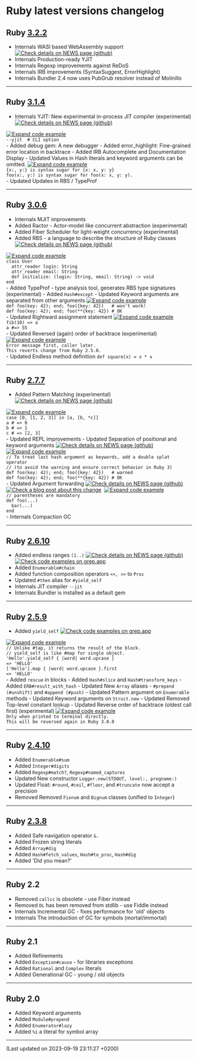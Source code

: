 # Ruby latest versions changelog



  
  
  

## Ruby <a target='_blank' href="https://www.ruby-lang.org/en/news/2023/03/30/ruby-3-2-2-released/">3.2.2</a>  <div class='icon-label calendar' title='Released on 2023-03-30'><div data-icon='ei-calendar' data-size='s'></div></div>
  
  - <span class='badge badge-pill badge-dark'>Internals</span>
  WASI based WebAssembly support
    <a target='_blank' href="https://itnext.io/final-report-webassembly-wasi-support-in-ruby-4aface7d90c9"><img class="icon link-service-icon" src="../assets/link-icon-news.ico" title="Check details on NEWS page (github)"></a>
  - <span class='badge badge-pill badge-dark'>Internals</span>
  Production-ready YJIT
  - <span class='badge badge-pill badge-dark'>Internals</span>
  Regexp improvements against ReDoS
  - <span class='badge badge-pill badge-dark'>Internals</span>
  IRB improvements (SyntaxSuggest, ErrorHighlight)
  - <span class='badge badge-pill badge-dark'>Internals</span>
  Bundler 2.4 now uses PubGrub resolver instead of Molinillo
  
----


  
  
  

## Ruby <a target='_blank' href="https://www.ruby-lang.org/en/news/2023/03/30/ruby-3-1-4-released/">3.1.4</a>  <div class='icon-label calendar' title='Released on 2023-03-30'><div data-icon='ei-calendar' data-size='s'></div></div>
  
  - <span class='badge badge-pill badge-dark'>Internals</span>
  YJIT: New experimental in-process JIT compiler (experimental)
    <a target='_blank' href="https://shopify.engineering/yjit-just-in-time-compiler-cruby"><img class="icon link-service-icon" src="../assets/link-icon-news.ico" title="Check details on NEWS page (github)"></a>
  <a data-toggle="collapse" href="#codeExample310" aria-expanded="false" aria-controls="collapseExample">
    <img class="icon link-service-icon" src="../assets/link-icon-code.ico" title="Expand code example">
  </a>
  <div class="collapse" id="codeExample310">
    <div class="alert alert-light" role="alert">
      <code class="code">--yjit  # CLI option</code>
    </div>
  </div>
  - <span class='badge badge-pill badge-success'>Added</span>
  debug gem: A new debugger
  - <span class='badge badge-pill badge-success'>Added</span>
  error_highlight: Fine-grained error location in backtrace
  - <span class='badge badge-pill badge-success'>Added</span>
  IRB Autocomplete and Documentation Display
  - <span class='badge badge-pill badge-primary'>Updated</span>
  Values in Hash literals and keyword arguments can be omitted.
  <a data-toggle="collapse" href="#codeExample314" aria-expanded="false" aria-controls="collapseExample">
    <img class="icon link-service-icon" src="../assets/link-icon-code.ico" title="Expand code example">
  </a>
  <div class="collapse" id="codeExample314">
    <div class="alert alert-light" role="alert">
      <code class="code">{x:, y:} is syntax sugar for {x: x, y: y}
foo(x:, y:) is syntax sugar for foo(x: x, y: y).</code>
    </div>
  </div>
  - <span class='badge badge-pill badge-primary'>Updated</span>
  Updates in RBS / TypeProf
  
----


  
  
  

## Ruby <a target='_blank' href="https://www.ruby-lang.org/en/news/2023/03/30/ruby-3-0-6-released/">3.0.6</a>  <div class='icon-label calendar' title='Released on 2023-03-30'><div data-icon='ei-calendar' data-size='s'></div></div>
  
  - <span class='badge badge-pill badge-dark'>Internals</span>
  MJIT improvements
  - <span class='badge badge-pill badge-success'>Added</span>
  Ractor - Actor-model like concurrent abstraction (experimental)
  - <span class='badge badge-pill badge-success'>Added</span>
  Fiber Scheduler for light-weight concurrency (experimental)
  - <span class='badge badge-pill badge-success'>Added</span>
  RBS - a language to describe the structure of Ruby classes
    <a target='_blank' href="https://github.com/ruby/rbs"><img class="icon link-service-icon" src="../assets/link-icon-news.ico" title="Check details on NEWS page (github)"></a>
  <a data-toggle="collapse" href="#codeExample303" aria-expanded="false" aria-controls="collapseExample">
    <img class="icon link-service-icon" src="../assets/link-icon-code.ico" title="Expand code example">
  </a>
  <div class="collapse" id="codeExample303">
    <div class="alert alert-light" role="alert">
      <code class="code">class User
  attr_reader login: String
  attr_reader email: String
  def initialize: (login: String, email: String) -> void
end</code>
    </div>
  </div>
  - <span class='badge badge-pill badge-success'>Added</span>
  TypeProf - type analysis tool, generates RBS type signatures (experimental)
  - <span class='badge badge-pill badge-success'>Added</span>
  <code>Hash#except</code>
  - <span class='badge badge-pill badge-primary'>Updated</span>
  Keyword arguments are separated from other arguments
  <a data-toggle="collapse" href="#codeExample306" aria-expanded="false" aria-controls="collapseExample">
    <img class="icon link-service-icon" src="../assets/link-icon-code.ico" title="Expand code example">
  </a>
  <div class="collapse" id="codeExample306">
    <div class="alert alert-light" role="alert">
      <code class="code">def foo(key: 42); end; foo({key: 42})   # won't work!
def foo(key: 42); end; foo(**{key: 42}) # OK</code>
    </div>
  </div>
  - <span class='badge badge-pill badge-primary'>Updated</span>
  Rightward assignment statement
  <a data-toggle="collapse" href="#codeExample307" aria-expanded="false" aria-controls="collapseExample">
    <img class="icon link-service-icon" src="../assets/link-icon-code.ico" title="Expand code example">
  </a>
  <div class="collapse" id="codeExample307">
    <div class="alert alert-light" role="alert">
      <code class="code">fib(10) => a
a #=> 55</code>
    </div>
  </div>
  - <span class='badge badge-pill badge-primary'>Updated</span>
  Reversed (again) order of backtrace  (experimental)
  <a data-toggle="collapse" href="#codeExample308" aria-expanded="false" aria-controls="collapseExample">
    <img class="icon link-service-icon" src="../assets/link-icon-code.ico" title="Expand code example">
  </a>
  <div class="collapse" id="codeExample308">
    <div class="alert alert-light" role="alert">
      <code class="code">Error message first, caller later.
This reverts change from Ruby 2.5.0.</code>
    </div>
  </div>
  - <span class='badge badge-pill badge-primary'>Updated</span>
  Endless method definition <code>def square(x) = x * x</code>
  
----


  
  
  

## Ruby <a target='_blank' href="https://www.ruby-lang.org/en/news/2022/11/24/ruby-2-7-7-released/">2.7.7</a> <div class='icon-label eol' title='All maintenance ended on 2023-03-31'><div data-icon='ei-lock' data-size='s'></div></div> <div class='icon-label calendar' title='Released on 2023-03-30'><div data-icon='ei-calendar' data-size='s'></div></div>
  
  - <span class='badge badge-pill badge-success'>Added</span>
  Pattern Matching (experimental)
    <a target='_blank' href="https://github.com/ruby/ruby/blob/ruby_2_7/NEWS#pattern-matching-"><img class="icon link-service-icon" src="../assets/link-icon-news.ico" title="Check details on NEWS page (github)"></a>
  <a data-toggle="collapse" href="#codeExample270" aria-expanded="false" aria-controls="collapseExample">
    <img class="icon link-service-icon" src="../assets/link-icon-code.ico" title="Expand code example">
  </a>
  <div class="collapse" id="codeExample270">
    <div class="alert alert-light" role="alert">
      <code class="code">case [0, [1, 2, 3]] in [a, [b, *c]]
a # => 0
b # => 1
c # => [2, 3]</code>
    </div>
  </div>
  - <span class='badge badge-pill badge-primary'>Updated</span>
  REPL improvements
  - <span class='badge badge-pill badge-primary'>Updated</span>
  Separation of positional and keyword arguments
    <a target='_blank' href="https://github.com/ruby/ruby/blob/ruby_2_7/NEWS#the-spec-of-keyword-arguments-is-changed-towards-30-"><img class="icon link-service-icon" src="../assets/link-icon-news.ico" title="Check details on NEWS page (github)"></a>
  <a data-toggle="collapse" href="#codeExample272" aria-expanded="false" aria-controls="collapseExample">
    <img class="icon link-service-icon" src="../assets/link-icon-code.ico" title="Expand code example">
  </a>
  <div class="collapse" id="codeExample272">
    <div class="alert alert-light" role="alert">
      <code class="code">// To treat last hash argument as keywords, add a double splat operator
// (to avoid the warning and ensure correct behavior in Ruby 3)
def foo(key: 42); end; foo({key: 42})   # warned
def foo(key: 42); end; foo(**{key: 42}) # OK</code>
    </div>
  </div>
  - <span class='badge badge-pill badge-primary'>Updated</span>
  Argument forwarding
    <a target='_blank' href="https://github.com/ruby/ruby/blob/ruby_2_7/NEWS#other-miscellaneous-changes-"><img class="icon link-service-icon" src="../assets/link-icon-news.ico" title="Check details on NEWS page (github)"></a> <a target='_blank' href="https://www.mendelowski.com/docs/ruby/new-way-for-argument-forwarding-in-27/"><img class="icon link-service-icon" src="../assets/link-icon-post.ico" title="Check a blog post about this change"></a> <a target='_blank' href="https://bugs.ruby-lang.org/issues/16253"><img class="icon link-service-icon" src="../assets/link-icon-rblang.ico" title=""></a>
  <a data-toggle="collapse" href="#codeExample273" aria-expanded="false" aria-controls="collapseExample">
    <img class="icon link-service-icon" src="../assets/link-icon-code.ico" title="Expand code example">
  </a>
  <div class="collapse" id="codeExample273">
    <div class="alert alert-light" role="alert">
      <code class="code">// parentheses are mandatory
def foo(...)
  bar(...)
end</code>
    </div>
  </div>
  - <span class='badge badge-pill badge-dark'>Internals</span>
  Compaction GC
  
----


  
  
  

## Ruby <a target='_blank' href="https://www.ruby-lang.org/en/news/2022/04/12/ruby-2-6-10-released/">2.6.10</a> <div class='icon-label eol' title='All maintenance ended on 2022-04-12'><div data-icon='ei-lock' data-size='s'></div></div> <div class='icon-label calendar' title='Released on 2022-04-12'><div data-icon='ei-calendar' data-size='s'></div></div>
  
  - <span class='badge badge-pill badge-success'>Added</span>
  endless ranges <code>(1..)</code>
    <a target='_blank' href="https://github.com/ruby/ruby/blob/ruby_2_6/NEWS#language-changes-"><img class="icon link-service-icon" src="../assets/link-icon-news.ico" title="Check details on NEWS page (github)"></a> <a target='_blank' href="https://grep.app/search?q=%281..%29&filter[lang][0]=Ruby"><img class="icon link-service-icon" src="../assets/link-icon-grep-app.ico" title="Check code examples on grep.app"></a>
  - <span class='badge badge-pill badge-success'>Added</span>
  <code>Enumerable#chain</code>
  - <span class='badge badge-pill badge-success'>Added</span>
  function composition operators <code><<, >></code> to <code>Proc</code>
  - <span class='badge badge-pill badge-primary'>Updated</span>
  <code>#then</code> alias for <code>#yield_self</code>
  - <span class='badge badge-pill badge-dark'>Internals</span>
  JIT compiler <code>--jit</code>
  - <span class='badge badge-pill badge-dark'>Internals</span>
  Bundler is installed as a default gem
  
----


  
  
  

## Ruby <a target='_blank' href="https://www.ruby-lang.org/en/news/2021/04/05/ruby-2-5-9-released/">2.5.9</a> <div class='icon-label eol' title='All maintenance ended on 2021-03-31'><div data-icon='ei-lock' data-size='s'></div></div> <div class='icon-label calendar' title='Released on 2021-04-05'><div data-icon='ei-calendar' data-size='s'></div></div>
  
  - <span class='badge badge-pill badge-success'>Added</span>
  <code>yield_self</code>
    <a target='_blank' href="https://grep.app/search?q=%5C.yield_self&regexp=true&filter[lang][0]=Ruby"><img class="icon link-service-icon" src="../assets/link-icon-grep-app.ico" title="Check code examples on grep.app"></a>
  <a data-toggle="collapse" href="#codeExample250" aria-expanded="false" aria-controls="collapseExample">
    <img class="icon link-service-icon" src="../assets/link-icon-code.ico" title="Expand code example">
  </a>
  <div class="collapse" id="codeExample250">
    <div class="alert alert-light" role="alert">
      <code class="code">// Unlike #tap, it returns the result of the block.
// yield_self is like #map for single object.
'Hello'.yield_self { |word| word.upcase }
=> 'HELLO'
['Hello'].map { |word| word.upcase }.first
=> 'HELLO'</code>
    </div>
  </div>
  - <span class='badge badge-pill badge-success'>Added</span>
  <code>rescue</code> in blocks
  - <span class='badge badge-pill badge-success'>Added</span>
  <code>Hash#slice</code> and <code>Hash#transform_keys</code>
  - <span class='badge badge-pill badge-success'>Added</span>
  <code>ERB#result_with_hash</code>
  - <span class='badge badge-pill badge-primary'>Updated</span>
  New <code>Array</code> aliases - <code>#prepend (#unshift)</code> and <code>#append (#push)</code>
  - <span class='badge badge-pill badge-primary'>Updated</span>
  Pattern argument on <code>Enumerable</code> methods
  - <span class='badge badge-pill badge-primary'>Updated</span>
  Keyword arguments on <code>Struct.new</code>
  - <span class='badge badge-pill badge-primary'>Updated</span>
  Removed Top-level constant lookup
  - <span class='badge badge-pill badge-primary'>Updated</span>
  Reverse order of backtrace (oldest call first) (experimental)
  <a data-toggle="collapse" href="#codeExample258" aria-expanded="false" aria-controls="collapseExample">
    <img class="icon link-service-icon" src="../assets/link-icon-code.ico" title="Expand code example">
  </a>
  <div class="collapse" id="codeExample258">
    <div class="alert alert-light" role="alert">
      <code class="code">Only when printed to terminal directly.
This will be reversed again in Ruby 3.0.0</code>
    </div>
  </div>
  
----


  
  
  

## Ruby <a target='_blank' href="https://www.ruby-lang.org/en/news/2020/03/31/ruby-2-4-10-released/">2.4.10</a> <div class='icon-label eol' title='All maintenance ended on 2020-03-31'><div data-icon='ei-lock' data-size='s'></div></div> <div class='icon-label calendar' title='Released on 2020-03-31'><div data-icon='ei-calendar' data-size='s'></div></div>
  
  - <span class='badge badge-pill badge-success'>Added</span>
  <code>Enumerable#sum</code>
  - <span class='badge badge-pill badge-success'>Added</span>
  <code>Integer#digits</code>
  - <span class='badge badge-pill badge-success'>Added</span>
  <code>Regexp#match?</code>, <code>Regexp#named_captures</code>
  - <span class='badge badge-pill badge-primary'>Updated</span>
  New constructor <code>Logger.new(STDOUT, level:, progname:)</code>
  - <span class='badge badge-pill badge-primary'>Updated</span>
  Float: <code>#round</code>, <code>#ceil</code>, <code>#floor</code>, and <code>#truncate</code> now accept a precision
  - <span class='badge badge-pill badge-danger'>Removed</span>
  Removed <code>Fixnum</code> and <code>Bignum</code> classes (unified to <code>Integer</code>)
  
----


  
  
  

## Ruby <a target='_blank' href="https://www.ruby-lang.org/en/news/2018/10/17/ruby-2-3-8-released">2.3.8</a> <div class='icon-label eol' title='All maintenance ended on 2019-03-31'><div data-icon='ei-lock' data-size='s'></div></div> <div class='icon-label calendar' title='Released on 2018-10-17'><div data-icon='ei-calendar' data-size='s'></div></div>
  
  - <span class='badge badge-pill badge-success'>Added</span>
  Safe navigation operator <code>&.</code>
  - <span class='badge badge-pill badge-success'>Added</span>
  Frozen string literals
  - <span class='badge badge-pill badge-success'>Added</span>
  <code>Array#dig</code>
  - <span class='badge badge-pill badge-success'>Added</span>
  <code>Hash#fetch_values</code>, <code>Hash#to_proc</code>, <code>Hash#dig</code>
  - <span class='badge badge-pill badge-success'>Added</span>
  'Did you mean?'
  
----


## Ruby 2.2
  
  - <span class='badge badge-pill badge-danger'>Removed</span>
  <code>callcc</code> is obsolete - use Fiber instead
  - <span class='badge badge-pill badge-danger'>Removed</span>
  <code>DL</code> has been removed from stdlib - use Fiddle instead
  - <span class='badge badge-pill badge-dark'>Internals</span>
  Incremental GC - fixes performance for 'old' objects
  - <span class='badge badge-pill badge-dark'>Internals</span>
  The introduction of GC for symbols (mortal/immortal)
  
----


## Ruby 2.1
  
  - <span class='badge badge-pill badge-success'>Added</span>
  Refinements
  - <span class='badge badge-pill badge-success'>Added</span>
  <code>Exception#cause</code> - for libraries exceptions
  - <span class='badge badge-pill badge-success'>Added</span>
  <code>Rational</code> and <code>Complex</code> literals
  - <span class='badge badge-pill badge-success'>Added</span>
  Generational GC - young / old objects
  
----


## Ruby 2.0
  
  - <span class='badge badge-pill badge-success'>Added</span>
  Keyword arguments
  - <span class='badge badge-pill badge-success'>Added</span>
  <code>Module#prepend</code>
  - <span class='badge badge-pill badge-success'>Added</span>
  <code>Enumerator#lazy</code>
  - <span class='badge badge-pill badge-success'>Added</span>
  <code>%i</code> a literal for symbol array
  
----

(Last updated on 2023-09-19 23:11:27 +0200)

